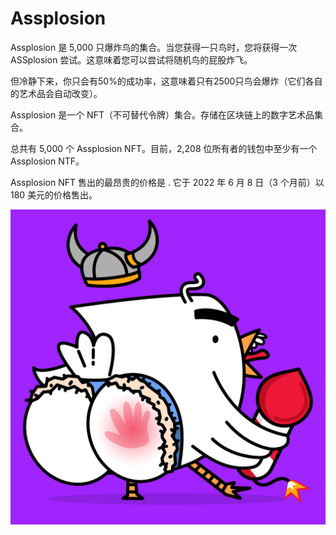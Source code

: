 # Assplosion

Assplosion 是 5,000 只爆炸鸟的集合。当您获得一只鸟时，您将获得一次 ASSplosion 尝试。这意味着您可以尝试将随机鸟的屁股炸飞。

但冷静下来，你只会有50%的成功率，这意味着只有2500只鸟会爆炸（它们各自的艺术品会自动改变）。

Assplosion 是一个 NFT（不可替代令牌）集合。存储在区块链上的数字艺术品集合。

总共有 5,000 个 Assplosion NFT。目前，2,208 位所有者的钱包中至少有一个 Assplosion NTF。

Assplosion NFT 售出的最昂贵的价格是 . 它于 2022 年 6 月 8 日（3 个月前）以 180 美元的价格售出。

![nft](942509c773bbeb627f812336346889da.png)
